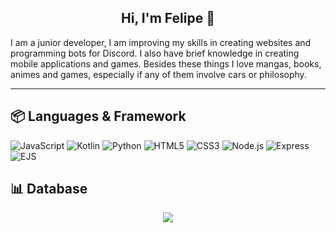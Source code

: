 <h2 align="center">Hi, I'm Felipe 👋</h2>

<p>I am a junior developer, I am improving my skills in creating websites and programming bots for Discord. I also have brief knowledge in creating mobile applications and games. Besides these things I love mangas, books, animes and games, especially if any of them involve cars or philosophy.</p>

---

## 📦 Languages & Framework

![JavaScript](https://img.shields.io/badge/JavaScript-black?style=for-the-badge&logo=javascript) ![Kotlin](https://img.shields.io/badge/Kotlin-black?style=for-the-badge&logo=kotlin) ![Python](https://img.shields.io/badge/Python-black?style=for-the-badge&logo=python) ![HTML5](https://img.shields.io/badge/HTML5-black?style=for-the-badge&logo=html5) ![CSS3](https://img.shields.io/badge/CSS3-black?style=for-the-badge&logo=css3&logoColor=blue) ![Node.js](https://img.shields.io/badge/Node.js-black?style=for-the-badge&logo=nodedotjs) ![Express](https://img.shields.io/badge/Express.js-black?style=for-the-badge&logo=express) ![EJS](https://img.shields.io/badge/EJS-black?style=for-the-badge&logo=ejs)

## 📊 Database

<div align= "center">
  <img src="https://img.shields.io/badge/Firebase-black?style=for-the-badge&logo=firebase&logoColor=orange">
</div>